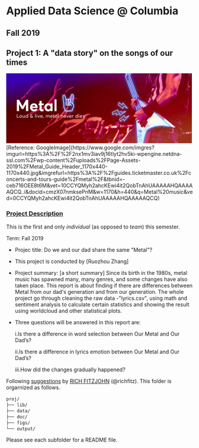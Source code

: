 # Applied Data Science @ Columbia
## Fall 2019
## Project 1: A "data story" on the songs of our times

<img src="figs/Metal.jpg" width="500">
[Reference: GoogleImage](https://www.google.com/imgres?imgurl=https%3A%2F%2F2nx1mv3iav9j16tlyt2hv5ki-wpengine.netdna-ssl.com%2Fwp-content%2Fuploads%2FPage-Assets-2019%2FMetal_Guide_Header_1170x440-1170x440.jpg&imgrefurl=https%3A%2F%2Fguides.ticketmaster.co.uk%2Fconcerts-and-tours-guide%2Fmetal%2F&tbnid=-ceb716OEE8t6M&vet=10CCYQMyh2ahcKEwi4it2QobTnAhUAAAAAHQAAAAAQCQ..i&docid=cmzX07nmksePnM&w=1170&h=440&q=Metal%20music&ved=0CCYQMyh2ahcKEwi4it2QobTnAhUAAAAAHQAAAAAQCQ)

### [Project Description](doc/)
This is the first and only *individual* (as opposed to *team*) this semester. 

Term: Fall 2019

+ Projec title: Do we and our dad share the same "Metal"?
+ This project is conducted by [Ruozhou Zhang]

+ Project summary: [a short summary] Since its birth in the 1980s, metal music has spawned many, many genres, and some changes have also taken place. This report is about finding if there are differences between Metal from our dad's generation and from our generation. The whole project go through cleaning the raw data -"lyrics.csv", using math and sentiment analysis to calculate certain statistics and showing the result using worldcloud and other statistical plots.

+ Three questions will be answered in this report are:

    i.Is there a difference in word selection between Our Metal and Our Dad’s?

    ii.Is there a difference in lyrics emotion between Our Metal and Our Dad’s?

    iii.How did the changes gradually happened?

Following [suggestions](http://nicercode.github.io/blog/2013-04-05-projects/) by [RICH FITZJOHN](http://nicercode.github.io/about/#Team) (@richfitz). This folder is orgarnized as follows.

```
proj/
├── lib/
├── data/
├── doc/
├── figs/
└── output/
```

Please see each subfolder for a README file.
